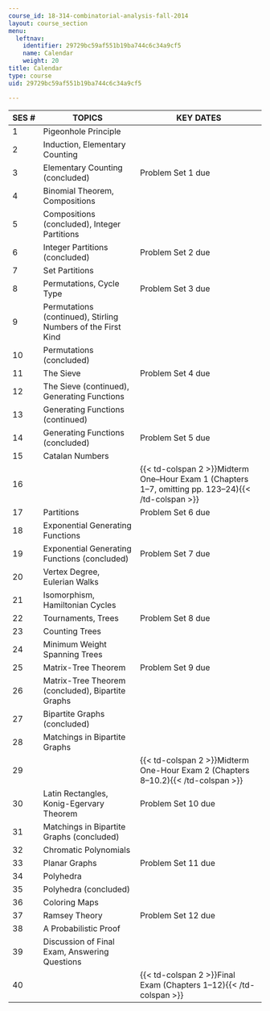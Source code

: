 ```yaml
---
course_id: 18-314-combinatorial-analysis-fall-2014
layout: course_section
menu:
  leftnav:
    identifier: 29729bc59af551b19ba744c6c34a9cf5
    name: Calendar
    weight: 20
title: Calendar
type: course
uid: 29729bc59af551b19ba744c6c34a9cf5

---
```


| SES # | TOPICS | KEY DATES |
| --- | --- | --- |
| 1 | Pigeonhole Principle | &nbsp; |
| 2 | Induction, Elementary Counting | &nbsp; |
| 3 | Elementary Counting (concluded) | Problem Set 1 due |
| 4 | Binomial Theorem, Compositions | &nbsp; |
| 5 | Compositions (concluded), Integer Partitions | &nbsp; |
| 6 | Integer Partitions (concluded) | Problem Set 2 due |
| 7 | Set Partitions | &nbsp; |
| 8 | Permutations, Cycle Type | Problem Set 3 due |
| 9 | Permutations (continued), Stirling Numbers of the First Kind | &nbsp; |
| 10 | Permutations (concluded) | &nbsp; |
| 11 | The Sieve | Problem Set 4 due |
| 12 | The Sieve (continued), Generating Functions | &nbsp; |
| 13 | Generating Functions (continued) | &nbsp; |
| 14 | Generating Functions (concluded) | Problem Set 5 due |
| 15 | Catalan Numbers | &nbsp; |
| 16 || {{< td-colspan 2 >}}Midterm One–Hour Exam 1 (Chapters 1–7, omitting pp. 123–24){{< /td-colspan >}} ||
| 17 | Partitions | Problem Set 6 due |
| 18 | Exponential Generating Functions | &nbsp; |
| 19 | Exponential Generating Functions (concluded) | Problem Set 7 due |
| 20 | Vertex Degree, Eulerian Walks | &nbsp; |
| 21 | Isomorphism, Hamiltonian Cycles | &nbsp; |
| 22 | Tournaments, Trees | Problem Set 8 due |
| 23 | Counting Trees | &nbsp; |
| 24 | Minimum Weight Spanning Trees | &nbsp; |
| 25 | Matrix-Tree Theorem | Problem Set 9 due |
| 26 | Matrix-Tree Theorem (concluded), Bipartite Graphs | &nbsp; |
| 27 | Bipartite Graphs (concluded) | &nbsp; |
| 28 | Matchings in Bipartite Graphs | &nbsp; |
| 29 || {{< td-colspan 2 >}}Midterm One-Hour Exam 2 (Chapters 8–10.2){{< /td-colspan >}} ||
| 30 | Latin Rectangles, Konig-Egervary Theorem | Problem Set 10 due |
| 31 | Matchings in Bipartite Graphs (concluded) | &nbsp; |
| 32 | Chromatic Polynomials | &nbsp; |
| 33 | Planar Graphs | Problem Set 11 due |
| 34 | Polyhedra | &nbsp; |
| 35 | Polyhedra (concluded) | &nbsp; |
| 36 | Coloring Maps | &nbsp; |
| 37 | Ramsey Theory | Problem Set 12 due |
| 38 | A Probabilistic Proof | &nbsp; |
| 39 | Discussion of Final Exam, Answering Questions | &nbsp; |
| 40 || {{< td-colspan 2 >}}Final Exam (Chapters 1–12){{< /td-colspan >}} |